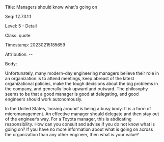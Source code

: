 Title:  Managers should know what's going on

Seq:    12.73.1.1

Level:  5 - Detail

Class:  quote

Timestamp: 20230215185659

Attribution: --

Body:

Unfortunately, many modern-day engineering managers believe their role in an organization is to attend meetings, keep abreast of the latest organizational policies, make the tough decisions about the big problems in the company, and generally look upward and outward. The philosophy seems to be that a good manager is good at delegating, and good engineers should work autonomously. 

In the United States, &#8216;nosing around&#8217; is being a busy body. It is a form of micromanagement. An effective manager should delegate and then stay out of the engineer&#8217;s way. For a Toyota manager, this is abdicating responsibility. How can you consult and advise if you do not know what is going on? If you have no more information about what is going on across the organization than any other engineer, then what is your value?
